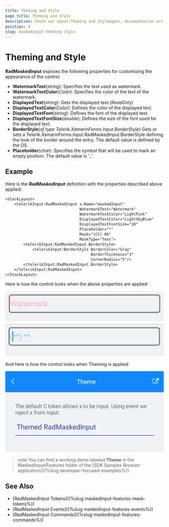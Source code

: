 ```yaml
---
title: Theming and Style
page_title: Theming and Style
description: Check our &quot;Theming and Style&quot; documentation article for Telerik MaskedInput for Xamarin control.
position: 8
slug: maskedinput-theming-style
---
```


# Theming and Style

**RadMaskedInput** exposes the following properties for customizing the appearance of the control: 

* **WatermarkText**(*string*): Specifies the text used as watermark.
* **WatermarkTextColor**(*Color*): Specifies the color of the text of the watermark.
* **DisplayedText**(*string*): Gets the displayed text.(*ReadOnly*) 
* **DisplayedTextColor**(*Color*): Defines the color of the displayed text.
* **DisplayedTextFont**(*string*): Defines the font of the displayed text.
* **DisplayedTextFontSize**(*double*): Defines the size of the font used for the displayed text.
* **BorderStyle**(*of type Telerik.XamarinForms.Input.BorderStyle*) Gets or sets a Telerik.XamarinForms.Input.RadMaskedInput.BorderStyle defining the look of the border around the entry. The default value is defined by the OS.
* **Placeholder**(*char*): Specifies the symbol that will be used to mark an empty position. The default value is '_'.

## Example

Here is the **RadMaskedInput** definition with the properties described above applied:

```XAML
<StackLayout>
    <telerikInput:RadMaskedInput x:Name="maskedInput"
                                 WatermarkText="Watermark"
                                 WatermarkTextColor="LightPink"
                                 DisplayedTextColor="LightSkyBlue"
                                 DisplayedTextFontSize="20"
                                 Placeholder="*"
                                 Mask="(CC) 00"
                                 MaskType="Text">
        <telerikInput:RadMaskedInput.BorderStyle>
            <telerikInput:BorderStyle BorderColor="Gray" 
                                      BorderThickness="3" 
                                      CornerRadius="5"/>
        </telerikInput:RadMaskedInput.BorderStyle>
    </telerikInput:RadMaskedInput>
</StackLayout>
```

Here is how the control looks when the above properties are applied:

![rejected-symbol-error](images/maskedinput-style.png)

And here is how the control looks when Theming is applied:

![Styling](images/maskedinput-theme.png)

>note You can find a working demo labeled **Theme** in the MaskedInput/Features folder of the [SDK Samples Browser application]({%slug developer-focused-examples%}). 

## See Also

* [RadMaskedInput Tokens]({%slug maskedinput-features-mask-tokens%})
* [RadMaskedInput Events]({%slug maskedinput-features-events%})
* [RadMaskedInput Commands]({%slug maskedinput-features-commands%})